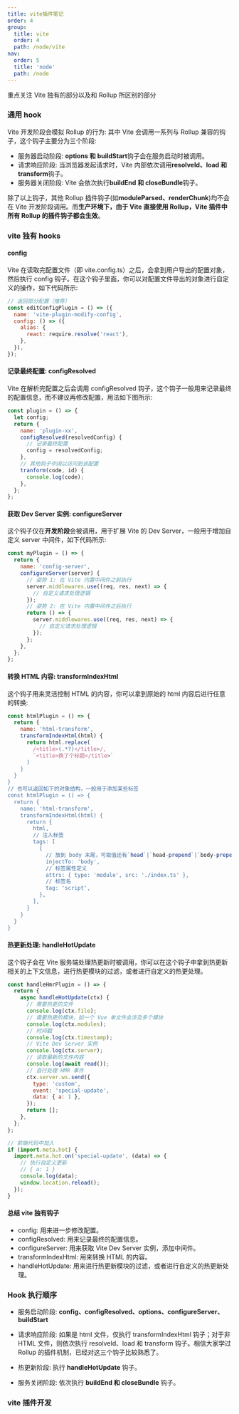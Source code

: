 ```yaml
---
title: vite插件笔记
order: 4
group:
  title: vite
  order: 4
  path: /node/vite
nav:
  order: 5
  title: 'node'
  path: /node
---
```


重点关注 Vite 独有的部分以及和 Rollup 所区别的部分

### 通用 hook

Vite 开发阶段会模拟 Rollup 的行为: 其中 Vite 会调用一系列与 Rollup 兼容的钩子，这个钩子主要分为三个阶段:

- 服务器启动阶段: **options 和 buildStart**钩子会在服务启动时被调用。
- 请求响应阶段: 当浏览器发起请求时，Vite 内部依次调用**resolveId、load 和 transform**钩子。
- 服务器关闭阶段: Vite 会依次执行**buildEnd 和 closeBundle**钩子。

除了以上钩子，其他 Rollup 插件钩子(如**moduleParsed、renderChunk**)均不会在 Vite 开发阶段调用。而**生产环境下，由于 Vite 直接使用 Rollup，Vite 插件中所有 Rollup 的插件钩子都会生效**。

### vite 独有 hooks

#### config

Vite 在读取完配置文件（即 vite.config.ts）之后，会拿到用户导出的配置对象，然后执行 config 钩子。在这个钩子里面，你可以对配置文件导出的对象进行自定义的操作，如下代码所示:

```js
// 返回部分配置（推荐）
const editConfigPlugin = () => ({
  name: 'vite-plugin-modify-config',
  config: () => ({
    alias: {
      react: require.resolve('react'),
    },
  }),
});
```

#### 记录最终配置: configResolved

Vite 在解析完配置之后会调用 configResolved 钩子，这个钩子一般用来记录最终的配置信息，而不建议再修改配置，用法如下图所示:

```js
const plugin = () => {
  let config;
  return {
    name: 'plugin-xx',
    configResolved(resolvedConfig) {
      // 记录最终配置
      config = resolvedConfig;
    },
    // 其他钩子中阔以访问到该配置
    tranform(code, id) {
      console.log(code);
    },
  };
};
```

#### 获取 Dev Server 实例: configureServer

这个钩子仅在**开发阶段**会被调用，用于扩展 Vite 的 Dev Server，一般用于增加自定义 server 中间件，如下代码所示:

```js
const myPlugin = () => {
  return {
    name: 'config-server',
    configureServer(server) {
      // 姿势 1: 在 Vite 内置中间件之前执行
      server.middlewares.use((req, res, next) => {
        // 自定义请求处理逻辑
      });
      // 姿势 2: 在 Vite 内置中间件之后执行
      return () => {
        server.middlewares.use((req, res, next) => {
          // 自定义请求处理逻辑
        });
      };
    },
  };
};
```

#### 转换 HTML 内容: transformIndexHtml

这个钩子用来灵活控制 HTML 的内容，你可以拿到原始的 html 内容后进行任意的转换:

```js
const htmlPlugin = () => {
  return {
    name: 'html-transform',
    transformIndexHtml(html) {
      return html.replace(
        /<title>(.*?)</title>/,
        `<title>换了个标题</title>`
      )
    }
  }
}
// 也可以返回如下的对象结构，一般用于添加某些标签
const htmlPlugin = () => {
  return {
    name: 'html-transform',
    transformIndexHtml(html) {
      return {
        html,
        // 注入标签
        tags: [
          {
            // 放到 body 末尾，可取值还有`head`|`head-prepend`|`body-prepend`，顾名思义
            injectTo: 'body',
            // 标签属性定义
            attrs: { type: 'module', src: './index.ts' },
            // 标签名
            tag: 'script',
          },
        ],
      }
    }
  }
}
```

#### 热更新处理: handleHotUpdate

这个钩子会在 Vite 服务端处理热更新时被调用，你可以在这个钩子中拿到热更新相关的上下文信息，进行热更模块的过滤，或者进行自定义的热更处理。

```js
const handleHmrPlugin = () => {
  return {
    async handleHotUpdate(ctx) {
      // 需要热更的文件
      console.log(ctx.file);
      // 需要热更的模块，如一个 Vue 单文件会涉及多个模块
      console.log(ctx.modules);
      // 时间戳
      console.log(ctx.timestamp);
      // Vite Dev Server 实例
      console.log(ctx.server);
      // 读取最新的文件内容
      console.log(await read());
      // 自行处理 HMR 事件
      ctx.server.ws.send({
        type: 'custom',
        event: 'special-update',
        data: { a: 1 },
      });
      return [];
    },
  };
};

// 前端代码中加入
if (import.meta.hot) {
  import.meta.hot.on('special-update', (data) => {
    // 执行自定义更新
    // { a: 1 }
    console.log(data);
    window.location.reload();
  });
}
```

#### 总结 vite 独有钩子

- config: 用来进一步修改配置。
- configResolved: 用来记录最终的配置信息。
- configureServer: 用来获取 Vite Dev Server 实例，添加中间件。
- transformIndexHtml: 用来转换 HTML 的内容。
- handleHotUpdate: 用来进行热更新模块的过滤，或者进行自定义的热更新处理。

### Hook 执行顺序

- 服务启动阶段: **config、configResolved、options、configureServer、buildStart**

- 请求响应阶段: 如果是 html 文件，仅执行 transformIndexHtml 钩子；对于非 HTML 文件，则依次执行 resolveId、load 和 transform 钩子。相信大家学过 Rollup 的插件机制，已经对这三个钩子比较熟悉了。

- 热更新阶段: 执行 **handleHotUpdate** 钩子。

- 服务关闭阶段: 依次执行 **buildEnd 和 closeBundle** 钩子。

### vite 插件开发
